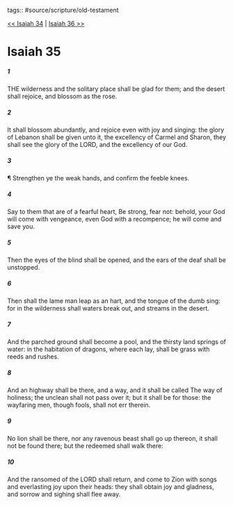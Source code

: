 tags:: #source/scripture/old-testament

[<< Isaiah 34](/old-testament/23_Isaiah/Isaiah_34.md) | [Isaiah 36 >>](/old-testament/23_Isaiah/Isaiah_36.md)

# Isaiah 35

##### 1

THE wilderness and the solitary place shall be glad for them; and the desert shall rejoice, and blossom as the rose.

##### 2

It shall blossom abundantly, and rejoice even with joy and singing: the glory of Lebanon shall be given unto it, the excellency of Carmel and Sharon, they shall see the glory of the LORD, and the excellency of our God.

##### 3

¶ Strengthen ye the weak hands, and confirm the feeble knees.

##### 4

Say to them that are of a fearful heart, Be strong, fear not: behold, your God will come with vengeance, even God with a recompence; he will come and save you.

##### 5

Then the eyes of the blind shall be opened, and the ears of the deaf shall be unstopped.

##### 6

Then shall the lame man leap as an hart, and the tongue of the dumb sing: for in the wilderness shall waters break out, and streams in the desert.

##### 7

And the parched ground shall become a pool, and the thirsty land springs of water: in the habitation of dragons, where each lay, shall be grass with reeds and rushes.

##### 8

And an highway shall be there, and a way, and it shall be called The way of holiness; the unclean shall not pass over it; but it shall be for those: the wayfaring men, though fools, shall not err therein.

##### 9

No lion shall be there, nor any ravenous beast shall go up thereon, it shall not be found there; but the redeemed shall walk there:

##### 10

And the ransomed of the LORD shall return, and come to Zion with songs and everlasting joy upon their heads: they shall obtain joy and gladness, and sorrow and sighing shall flee away.
